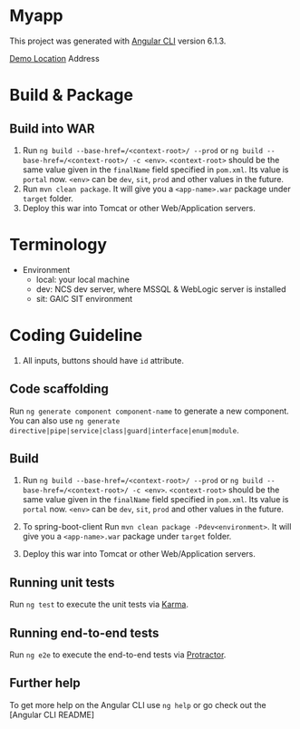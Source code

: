 # Myapp

This project was generated with [Angular CLI](https://github.com/angular/angular-cli) version 6.1.3.

[Demo Location](https://free.modao.cc/app/fMEVjbdtkMuuhbGTDPrhIdfhZ1f14T3#screen=sB7C0538EEF1551365839942) Address

# Build & Package
## Build into WAR
1. Run `ng build --base-href=/<context-root>/ --prod` or `ng build --base-href=/<context-root>/ -c <env>`. `<context-root>` should be the same value given in the `finalName` field specified in `pom.xml`. Its value is `portal` now. `<env>` can be `dev`, `sit`, `prod` and other values in the future.
2. Run `mvn clean package`. It will give you a `<app-name>.war` package under `target` folder.
3. Deploy this war into Tomcat or other Web/Application servers.

# Terminology
- Environment
    + local: your local machine
    + dev: NCS dev server, where MSSQL & WebLogic server is installed
    + sit: GAIC SIT environment

# Coding Guideline
1. All inputs, buttons should have `id` attribute.

## Code scaffolding

Run `ng generate component component-name` to generate a new component. You can also use `ng generate directive|pipe|service|class|guard|interface|enum|module`.

## Build

1. Run `ng build --base-href=/<context-root>/ --prod` or `ng build --base-href=/<context-root>/ -c <env>`. `<context-root>` should be the same value given in the `finalName` field specified in `pom.xml`. Its value is `portal` now. `<env>` can be `dev`, `sit`, `prod` and other values in the future.

2. To spring-boot-client Run `mvn clean package -Pdev<environment>`. It will give you a `<app-name>.war` package under `target` folder.

3. Deploy this war into Tomcat or other Web/Application servers.


## Running unit tests

Run `ng test` to execute the unit tests via [Karma](https://karma-runner.github.io).

## Running end-to-end tests

Run `ng e2e` to execute the end-to-end tests via [Protractor](http://www.protractortest.org/).

## Further help

To get more help on the Angular CLI use `ng help` or go check out the [Angular CLI README]

